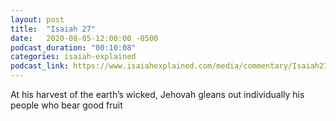 ```yaml
---
layout: post
title:  "Isaiah 27"
date:   2020-08-05-12:00:00 -0500
podcast_duration: "00:10:08"
categories: isaiah-explained
podcast_link: https://www.isaiahexplained.com/media/commentary/Isaiah27.mp3
---
```

At his harvest of the earth’s wicked, Jehovah gleans out individually his people who bear good fruit
